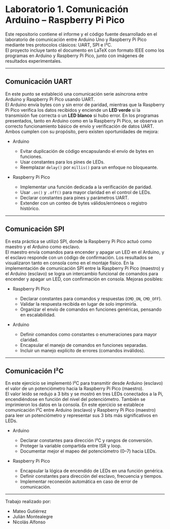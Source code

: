 # Laboratorio 1. Comunicación Arduino – Raspberry Pi Pico

Este repositorio contiene el informe y el código fuente desarrollado en el laboratorio de comunicación entre Arduino Uno y Raspberry Pi Pico mediante tres protocolos clásicos: UART, SPI e I²C.  
El proyecto incluye tanto el documento en LaTeX con formato IEEE como los programas en Arduino y Raspberry Pi Pico, junto con imágenes de resultados experimentales.

---

##  Comunicación UART
En este punto se estableció una comunicación serie asíncrona entre Arduino y Raspberry Pi Pico usando UART.  
El Arduino envía bytes con y sin error de paridad, mientras que la Raspberry Pi Pico verifica los datos recibidos y enciende un **LED verde** si la transmisión fue correcta o un **LED blanco** si hubo error.
En los programas presentados, tanto en Arduino como en la Raspberry Pi Pico, se observa un correcto funcionamiento básico de envío y verificación de datos UART. Ambos cumplen con su propósito, pero existen oportunidades de mejora:

- Arduino
  - Evitar duplicación de código encapsulando el envío de bytes en funciones.  
  - Usar constantes para los pines de LEDs.  
  - Reemplazar `delay()` por `millis()` para un enfoque no bloqueante.  

- Raspberry Pi Pico
  - Implementar una función dedicada a la verificación de paridad.  
  - Usar `.on()` y `.off()` para mayor claridad en el control de LEDs.  
  - Declarar constantes para pines y parámetros UART.  
  - Extender con un conteo de bytes válidos/erróneos o registro histórico.  

---

## Comunicación SPI
En esta práctica se utilizó SPI, donde la Raspberry Pi Pico actuó como maestro y el Arduino como esclavo.  
El maestro envía comandos para encender y apagar un LED en el Arduino, y el esclavo responde con un código de confirmación. Los resultados se visualizaron tanto en consola como en el montaje físico.
En la implementación de comunicación SPI entre la Raspberry Pi Pico (maestro) y el Arduino (esclavo) se logra un intercambio funcional de comandos para encender y apagar un LED, con confirmación en consola. Mejoras posibles:

- Raspberry Pi Pico
  - Declarar constantes para comandos y respuestas (`CMD_ON`, `CMD_OFF`).  
  - Validar la respuesta recibida en lugar de solo imprimirla.  
  - Organizar el envío de comandos en funciones genéricas, pensando en escalabilidad.  

- Arduino
  - Definir comandos como constantes o enumeraciones para mayor claridad.  
  - Encapsular el manejo de comandos en funciones separadas.  
  - Incluir un manejo explícito de errores (comandos inválidos).  

---

## Comunicación I²C
En este ejercicio se implementó I²C para transmitir desde Arduino (esclavo) el valor de un potenciómetro hacia la Raspberry Pi Pico (maestro).  
El valor leído se redujo a 3 bits y se mostró en tres LEDs conectados a la Pi, encendiéndose en función del nivel del potenciómetro. También se imprimieron los datos en la consola.
En este ejercicio se establece comunicación I²C entre Arduino (esclavo) y Raspberry Pi Pico (maestro) para leer un potenciómetro y representar sus 3 bits más significativos en LEDs.

- Arduino
  - Declarar constantes para dirección I²C y rangos de conversión.  
  - Proteger la variable compartida entre ISR y loop.  
  - Documentar mejor el mapeo del potenciómetro (0–7) hacia LEDs.  

- Raspberry Pi Pico
  - Encapsular la lógica de encendido de LEDs en una función genérica.  
  - Definir constantes para dirección del esclavo, frecuencia y tiempos.  
  - Implementar reconexión automática en caso de error de comunicación.  

---

Trabajo realizado por:  
- Mateo Gutiérrez  
- Julián Montealegre  
- Nicolás Alfonso  
